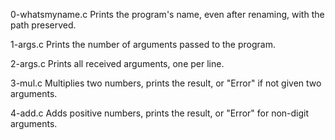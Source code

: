 0-whatsmyname.c
Prints the program's name, even after renaming, with the path preserved.

1-args.c
Prints the number of arguments passed to the program.

2-args.c
Prints all received arguments, one per line.

3-mul.c
Multiplies two numbers, prints the result, or "Error" if not given two arguments.

4-add.c
Adds positive numbers, prints the result, or "Error" for non-digit arguments.

